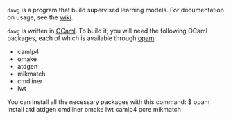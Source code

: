 `dawg` is a program that build supervised learning models.  For
documentation on usage, see the
[wiki](https://github.com/EigenDog/dawg/wiki).

`dawg` is written in [OCaml](http://ocaml.org).  To build it, you will
need the following OCaml packages, each of which is available through
[opam](http://opam.ocaml.org/):

* camlp4
* omake
* atdgen
* mikmatch
* cmdliner
* lwt

You can install all the necessary packages with this command:
$  opam install atd atdgen cmdliner omake lwt camlp4 pcre mikmatch
